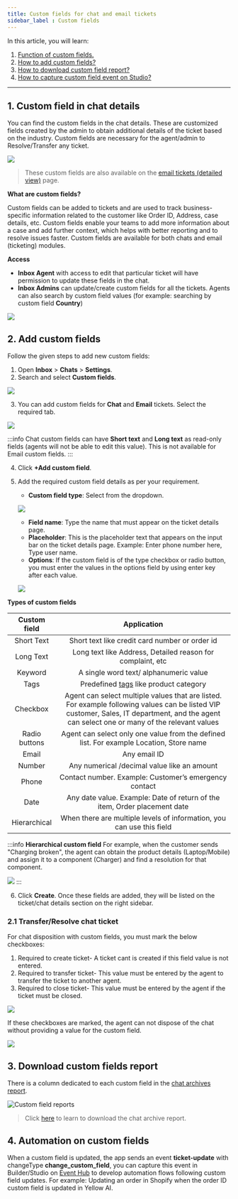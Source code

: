 ```yaml
---
title: Custom fields for chat and email tickets
sidebar_label : Custom fields
---
```




In this article, you will learn: 
1. [Function of custom fields.](#1)
2. [How to add custom fields?](#2)
3. [How to download custom field report?](#3)
4. [How to capture custom field event on Studio?](#4)




---


## <a name="1"></a> 1. Custom field in chat details

You can find the custom fields in the chat details. These are customized fields created by the admin to obtain additional details of the ticket based on the industry. 
Custom fields are necessary for the agent/admin to Resolve/Transfer any ticket. 

![](https://i.imgur.com/9ws77BL.png)

> These custom fields are also available on the [email tickets (detailed view)](https://docs.yellow.ai/docs/platform_concepts/inbox/tickets/tickets_intro) page. 

**What are custom fields?**

Custom fields can be added to tickets and are used to track business-specific information related to the customer like Order ID, Address, case details, etc. Custom fields enable your teams to add more information about a case and add further context, which helps with better reporting and to resolve issues faster. Custom fields are available for both chats and email (ticketing) modules.

**Access**

- **Inbox Agent** with access to edit that particular ticket will have permission to update these fields in the chat. 
- **Inbox Admins** can update/create custom fields for all the tickets. Agents can also search by custom field values (for example: searching by custom field **Country**)

![](https://i.imgur.com/6pLT9Cm.png)



## <a name="2"></a> 2. Add custom fields

Follow the given steps to add new custom fields:

1. Open **Inbox** > **Chats** > **Settings**.
2. Search and select **Custom fields**.

![](https://i.imgur.com/RS3lgWj.jpg)

3. You can add custom fields for **Chat** and **Email** tickets. Select the required tab.

![](https://i.imgur.com/mdezMvJ.png)

:::info
Chat custom fields can have **Short text** and **Long text** as read-only fields (agents will not be able to edit this value).
This is not available for Email custom fields.
:::

4. Click **+Add custom field**.
5. Add the required custom field details as per your requirement.
    - **Custom field type**: Select from the dropdown.
    
    ![](https://i.imgur.com/6BMzMfs.jpg)

    - **Field name**: Type the name that must appear on the ticket details page.
    - **Placeholder**: This is the placeholder text that appears on the input bar on the ticket details page. Example: Enter phone number here, Type user name. 
    - **Options**: If the custom field is of the type checkbox or radio button, you must enter the values in the options field by using enter key after each value. 
    
    ![](https://i.imgur.com/dgiHjOz.png)


**Types of custom fields**

|  Custom field |                          Application                         |
|:-------------:|:------------------------------------------------------------:|
| Short Text    | Short text like credit card number or order id               |
| Long Text     | Long text like Address, Detailed reason for complaint, etc                   |
| Keyword       | A single word text/ alphanumeric value                                               |
| Tags          | Predefined [tags](https://docs.yellow.ai/docs/platform_concepts/inbox/inbox-settings/workflows/tags) like product category                        |
| Checkbox      | Agent can select multiple values that are listed. For example following values can be listed VIP customer, Sales, IT department, and the agent can select one or many of the relevant values |
| Radio buttons | Agent can select only one value from the defined list. For example Location, Store name |
| Email         | Any email ID                                                 |
| Number        | Any numerical /decimal value like an amount                           |
| Phone         | Contact number. Example: Customer’s emergency contact            |
| Date          | Any date value. Example: Date of return of the item, Order placement date             |
|Hierarchical |When there are multiple levels of information, you can use this field |

:::info
**Hierarchical custom field**
For example, when the customer sends "Charging broken", the agent can obtain the product details (Laptop/Mobile) and assign it to a component (Charger) and find a resolution for that component. 

![](https://i.imgur.com/HgH1VrT.png)
:::

6. Click **Create**. Once these fields are added, they will be listed on the ticket/chat details section on the right sidebar.


### 2.1 Transfer/Resolve chat ticket

For chat disposition with custom fields, you must mark the below checkboxes: 

1. Required to create ticket- A ticket cant is created if this field value is not entered. 
2. Required to transfer ticket- This value must be entered by the agent to transfer the ticket to another agent. 
3. Required to close ticket- This value must be entered by the agent if the ticket must be closed. 

![](https://i.imgur.com/e5TbTK6.png)

If these checkboxes are marked, the agent can not dispose of the chat without providing a value for the custom field.

![](https://i.imgur.com/gb1Fcyw.png)


## <a name="3"></a>  3. Download custom fields report

There is a column dedicated to each custom field in the [chat archives report](https://docs.yellow.ai/docs/platform_concepts/inbox/analytics-reports/reports/chats/chat-archives-report).


 ![Custom field reports](https://cdn.yellowmessenger.com/5JZOkYaOM9KO1635072241566.jpg)

> Click [here](https://docs.yellow.ai/docs/platform_concepts/inbox/analytics-reports/reports/reports) to learn to download the chat archive report. 

## <a name="4"></a>  4. Automation on custom fields

When a custom field is updated, the app sends an event **ticket-update** with changeType **change_custom_field**, you can capture this event in Builder/Studio on [Event Hub](https://docs.yellow.ai/docs/platform_concepts/studio/events/event-hub#inb-1) to develop automation flows following custom field updates.
For example: Updating an order in Shopify when the order ID custom field is updated in Yellow AI.